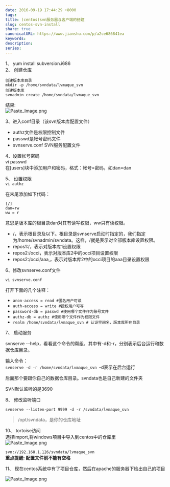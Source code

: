 ```yaml
---  
date: 2016-09-19 17:44:29 +8000  
tags:   
title: (centos)svn服务器与客户端的搭建  
slug: centos-svn-install  
share: true  
canonicalURL: https://www.jianshu.com/p/a2ce686841ea  
keywords:   
description:   
series:   
---  
```

  
1、 yum install subversion.i686  
2、 创建仓库  
```  
创建版本库目录  
mkdir -p /home/svndata/lvmaque_svn  
创建版本库  
svnadmin create /home/svndata/lvmaque_svn  
```  
结果:  
![Paste_Image.png](/images/20231208091246.webp)  
  
3、进入conf目录（该svn版本库配置文件）  
  
* authz文件是权限控制文件  
* passwd是帐号密码文件  
* svnserve.conf SVN服务配置文件  
  
4、设置帐号密码  
vi passwd  
在[users]块中添加用户和密码，格式：帐号=密码，如dan=dan  
  
5、 设置权限  
`vi authz`  
  
在末尾添加如下代码：  
```  
[/]  
dan=rw  
ww = r  
```  
意思是版本库的根目录dan对其有读写权限，ww只有读权限。  
  
- /，表示根目录及以下。根目录是svnserve启动时指定的，我们指定为/home/svnadmin/svndata。这样，/就是表示对全部版本库设置权限。    
- repos1:/，表示对版本库1设置权限    
- repos2:/occi，表示对版本库2中的occi项目设置权限    
- repos2:/occi/aaa,，表示对版本库2中的occi项目的aaa目录设置权限    
  
6、修改svnserve.conf文件  
  
`vi svnserve.conf`  
  
打开下面的几个注释：  
- `anon-access = read #匿名用户可读`  
- `auth-access = write #授权用户可写`  
- `password-db = passwd #使用哪个文件作为账号文件`  
- `authz-db = authz #使用哪个文件作为权限文件`  
- `realm /home/svndata/lvmaque_svn # 认证空间名，版本库所在目录`  
  
7、 启动服务  
  
svnserve --help，看看这个命令的帮组，其中有-d和-r，分别表示后台运行和数据仓库目录。  
  
输入命令：  
`svnserve -d -r /home/svndata/lvmaque_svn `-d表示在后台运行  
  
后面那个要跟你自己的数据仓库目录。svndata也是自己新建的文件夹  
  
SVN默认监听的是3690  
  
8、 修改监听端口  
```  
svnserve --listen-port 9999 -d -r /svndata/lvmaque_svn  
```  
> /opt/svndata，是你的仓库地址  
  
10、 tortoise访问  
选择import,将windows项目中导入到centos中的仓库里  
![Paste_Image.png](/images/20231208091251.webp)  
  
`svn://192.168.1.126/svndata/lvmaque_svn`  
**重点提醒: 配置文件前不能有空格**  
  
11、 现在centos系统中有了项目仓库，然后在apache的服务器下检出自己的项目  
  
![Paste_Image.png](/images/20231208091257.webp)